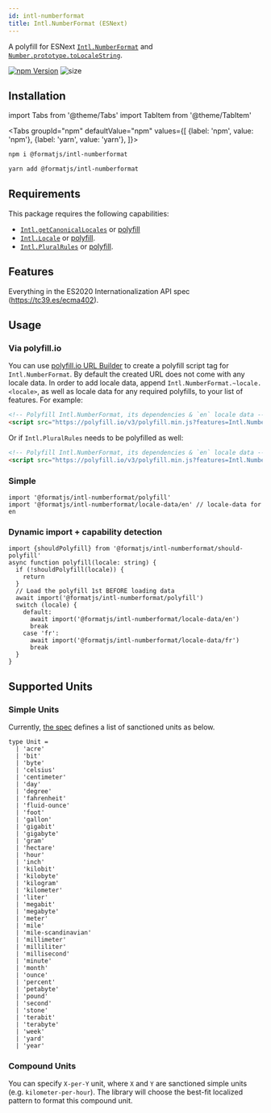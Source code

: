 ```yaml
---
id: intl-numberformat
title: Intl.NumberFormat (ESNext)
---
```


A polyfill for ESNext [`Intl.NumberFormat`][numberformat] and [`Number.prototype.toLocaleString`][tolocalestring].

[numberformat]: https://tc39.es/ecma402/#numberformat-objects
[tolocalestring]: https://developer.mozilla.org/en-US/docs/Web/JavaScript/Reference/Global_Objects/Number/toLocaleString

[![npm Version](https://img.shields.io/npm/v/@formatjs/intl-numberformat.svg?style=flat-square)](https://www.npmjs.org/package/@formatjs/intl-numberformat)
![size](https://badgen.net/bundlephobia/minzip/@formatjs/intl-numberformat)

## Installation

import Tabs from '@theme/Tabs'
import TabItem from '@theme/TabItem'

<Tabs
groupId="npm"
defaultValue="npm"
values={[
{label: 'npm', value: 'npm'},
{label: 'yarn', value: 'yarn'},
]}>
<TabItem value="npm">

```sh
npm i @formatjs/intl-numberformat
```

</TabItem>
<TabItem value="yarn">

```sh
yarn add @formatjs/intl-numberformat
```

</TabItem>
</Tabs>

## Requirements

This package requires the following capabilities:

- [`Intl.getCanonicalLocales`](https://developer.mozilla.org/en-US/docs/Web/JavaScript/Reference/Global_Objects/Intl/getCanonicalLocales) or [polyfill](intl-getcanonicallocales.md)
- [`Intl.Locale`](https://developer.mozilla.org/en-US/docs/Web/JavaScript/Reference/Global_Objects/Intl/Locale) or [polyfill](intl-locale.md).
- [`Intl.PluralRules`](https://developer.mozilla.org/en-US/docs/Web/JavaScript/Reference/Global_Objects/PluralRules) or [polyfill](intl-pluralrules.md).

## Features

Everything in the ES2020 Internationalization API spec (https://tc39.es/ecma402).

## Usage

### Via polyfill.io

You can use [polyfill.io URL Builder](https://polyfill.io/v3/url-builder/) to create a polyfill script tag for `Intl.NumberFormat`. By default the created URL does not come with any locale data. In order to add locale data, append `Intl.NumberFormat.~locale.<locale>`, as well as locale data for any required polyfills, to your list of features. For example:

```html
<!-- Polyfill Intl.NumberFormat, its dependencies & `en` locale data -->
<script src="https://polyfill.io/v3/polyfill.min.js?features=Intl.NumberFormat,Intl.NumberFormat.~locale.en"></script>
```

Or if `Intl.PluralRules` needs to be polyfilled as well:

```html
<!-- Polyfill Intl.NumberFormat, its dependencies & `en` locale data -->
<script src="https://polyfill.io/v3/polyfill.min.js?features=Intl.NumberFormat,Intl.NumberFormat.~locale.en,Intl.PluralRules.~locale.en"></script>
```

### Simple

```tsx
import '@formatjs/intl-numberformat/polyfill'
import '@formatjs/intl-numberformat/locale-data/en' // locale-data for en
```

### Dynamic import + capability detection

```tsx
import {shouldPolyfill} from '@formatjs/intl-numberformat/should-polyfill'
async function polyfill(locale: string) {
  if (!shouldPolyfill(locale)) {
    return
  }
  // Load the polyfill 1st BEFORE loading data
  await import('@formatjs/intl-numberformat/polyfill')
  switch (locale) {
    default:
      await import('@formatjs/intl-numberformat/locale-data/en')
      break
    case 'fr':
      await import('@formatjs/intl-numberformat/locale-data/fr')
      break
  }
}
```

## Supported Units

### Simple Units

Currently, [the spec](https://tc39.es/ecma402/#sec-issanctionedsimpleunitidentifier) defines a list of sanctioned units as below.

```tsx
type Unit =
  | 'acre'
  | 'bit'
  | 'byte'
  | 'celsius'
  | 'centimeter'
  | 'day'
  | 'degree'
  | 'fahrenheit'
  | 'fluid-ounce'
  | 'foot'
  | 'gallon'
  | 'gigabit'
  | 'gigabyte'
  | 'gram'
  | 'hectare'
  | 'hour'
  | 'inch'
  | 'kilobit'
  | 'kilobyte'
  | 'kilogram'
  | 'kilometer'
  | 'liter'
  | 'megabit'
  | 'megabyte'
  | 'meter'
  | 'mile'
  | 'mile-scandinavian'
  | 'millimeter'
  | 'milliliter'
  | 'millisecond'
  | 'minute'
  | 'month'
  | 'ounce'
  | 'percent'
  | 'petabyte'
  | 'pound'
  | 'second'
  | 'stone'
  | 'terabit'
  | 'terabyte'
  | 'week'
  | 'yard'
  | 'year'
```

### Compound Units

You can specify `X-per-Y` unit, where `X` and `Y` are sanctioned simple units (e.g. `kilometer-per-hour`).
The library will choose the best-fit localized pattern to format this compound unit.
